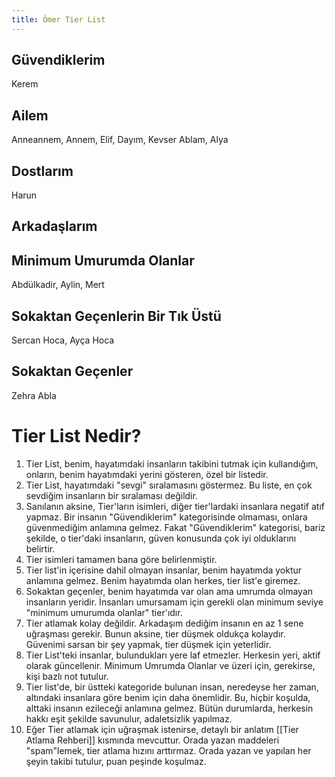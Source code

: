 ```yaml
---  
title: Ömer Tier List  
---  
```

## Güvendiklerim  
Kerem  

## Ailem  
Anneannem, Annem, Elif, Dayım, Kevser Ablam, Alya  

## Dostlarım  
Harun  

## Arkadaşlarım  


## Minimum Umurumda Olanlar  
Abdülkadir, Aylin, Mert  

## Sokaktan Geçenlerin Bir Tık Üstü  
Sercan Hoca, Ayça Hoca  

## Sokaktan Geçenler  
Zehra Abla  

# Tier List Nedir?  
1. Tier List, benim, hayatımdaki insanların takibini tutmak için kullandığım, onların, benim hayatımdaki yerini gösteren, özel bir listedir.  
2. Tier List, hayatımdaki "sevgi" sıralamasını göstermez. Bu liste, en çok sevdiğim insanların bir sıralaması değildir.  
3. Sanılanın aksine, Tier'ların isimleri, diğer tier'lardaki insanlara negatif atıf yapmaz. Bir insanın "Güvendiklerim" kategorisinde olmaması, onlara güvenmediğim anlamına gelmez. Fakat "Güvendiklerim" kategorisi, bariz şekilde, o tier'daki insanların, güven konusunda çok iyi olduklarını belirtir.  
4. Tier isimleri tamamen bana göre belirlenmiştir.  
5. Tier list'in içerisine dahil olmayan insanlar, benim hayatımda yoktur anlamına gelmez. Benim hayatımda olan herkes, tier list'e giremez.  
6. Sokaktan geçenler, benim hayatımda var olan ama umrumda olmayan insanların yeridir. İnsanları umursamam için gerekli olan minimum seviye "minimum umurumda olanlar" tier'ıdır.  
7. Tier atlamak kolay değildir. Arkadaşım dediğim insanın en az 1 sene uğraşması gerekir. Bunun aksine, tier düşmek oldukça kolaydır. Güvenimi sarsan bir şey yapmak, tier düşmek için yeterlidir.  
8. Tier List'teki insanlar, bulundukları yere laf etmezler. Herkesin yeri, aktif olarak güncellenir. Minimum Umrumda Olanlar ve üzeri için, gerekirse, kişi bazlı not tutulur.  
9. Tier list'de, bir üstteki kategoride bulunan insan, neredeyse her zaman, altındaki insanlara göre benim için daha önemlidir. Bu, hiçbir koşulda, alttaki insanın ezileceği anlamına gelmez. Bütün durumlarda, herkesin hakkı eşit şekilde savunulur, adaletsizlik yapılmaz.  
10. Eğer Tier atlamak için uğraşmak istenirse, detaylı bir anlatım [[Tier Atlama Rehberi]] kısmında mevcuttur. Orada yazan maddeleri "spam"lemek, tier atlama hızını arttırmaz. Orada yazan ve yapılan her şeyin takibi tutulur, puan peşinde koşulmaz.  